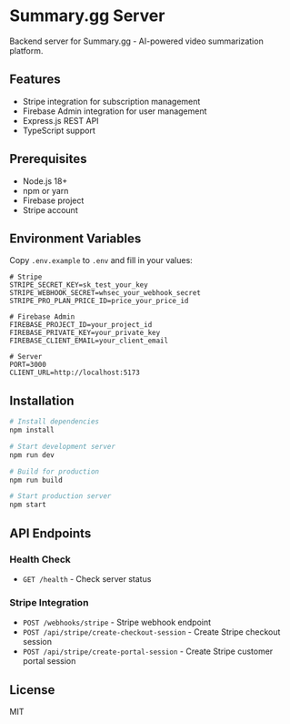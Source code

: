 # Summary.gg Server

Backend server for Summary.gg - AI-powered video summarization platform.

## Features

- Stripe integration for subscription management
- Firebase Admin integration for user management
- Express.js REST API
- TypeScript support

## Prerequisites

- Node.js 18+
- npm or yarn
- Firebase project
- Stripe account

## Environment Variables

Copy `.env.example` to `.env` and fill in your values:

```env
# Stripe
STRIPE_SECRET_KEY=sk_test_your_key
STRIPE_WEBHOOK_SECRET=whsec_your_webhook_secret
STRIPE_PRO_PLAN_PRICE_ID=price_your_price_id

# Firebase Admin
FIREBASE_PROJECT_ID=your_project_id
FIREBASE_PRIVATE_KEY=your_private_key
FIREBASE_CLIENT_EMAIL=your_client_email

# Server
PORT=3000
CLIENT_URL=http://localhost:5173
```

## Installation

```bash
# Install dependencies
npm install

# Start development server
npm run dev

# Build for production
npm run build

# Start production server
npm start
```

## API Endpoints

### Health Check
- `GET /health` - Check server status

### Stripe Integration
- `POST /webhooks/stripe` - Stripe webhook endpoint
- `POST /api/stripe/create-checkout-session` - Create Stripe checkout session
- `POST /api/stripe/create-portal-session` - Create Stripe customer portal session

## License

MIT